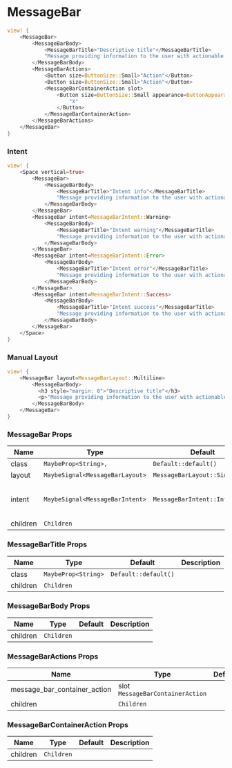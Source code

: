 # MessageBar

```rust demo
view! {
    <MessageBar>
        <MessageBarBody>
            <MessageBarTitle>"Descriptive title"</MessageBarTitle>
            "Message providing information to the user with actionable insights."
        </MessageBarBody>
        <MessageBarActions>
            <Button size=ButtonSize::Small>"Action"</Button>
            <Button size=ButtonSize::Small>"Action"</Button>
            <MessageBarContainerAction slot>
                <Button size=ButtonSize::Small appearance=ButtonAppearance::Transparent>
                    "X"
                </Button>
            </MessageBarContainerAction>
        </MessageBarActions>
    </MessageBar>
}
```

### Intent

```rust demo
view! {
    <Space vertical=true>
        <MessageBar>
            <MessageBarBody>
                <MessageBarTitle>"Intent info"</MessageBarTitle>
                "Message providing information to the user with actionable insights."
            </MessageBarBody>
        </MessageBar>
        <MessageBar intent=MessageBarIntent::Warning>
            <MessageBarBody>
                <MessageBarTitle>"Intent warning"</MessageBarTitle>
                "Message providing information to the user with actionable insights."
            </MessageBarBody>
        </MessageBar>
        <MessageBar intent=MessageBarIntent::Error>
            <MessageBarBody>
                <MessageBarTitle>"Intent error"</MessageBarTitle>
                "Message providing information to the user with actionable insights."
            </MessageBarBody>
        </MessageBar>
        <MessageBar intent=MessageBarIntent::Success>
            <MessageBarBody>
                <MessageBarTitle>"Intent success"</MessageBarTitle>
                "Message providing information to the user with actionable insights."
            </MessageBarBody>
        </MessageBar>
    </Space>
}
```

### Manual Layout

```rust demo
view! {
    <MessageBar layout=MessageBarLayout::Multiline>
        <MessageBarBody>
          <h3 style="margin: 0">"Descriptive title"</h3>
          <p>"Message providing information to the user with actionable insights."</p>
        </MessageBarBody>
    </MessageBar>
}
```

### MessageBar Props

| Name     | Type                            | Default                        | Description                           |
| -------- | ------------------------------- | ------------------------------ | ------------------------------------- |
| class    | `MaybeProp<String>,`            | `Default::default()`           |                                       |
| layout   | `MaybeSignal<MessageBarLayout>` | `MessageBarLayout::Singleline` |                                       |
| intent   | `MaybeSignal<MessageBarIntent>` | `MessageBarIntent::Info`       | Default designs announcement presets. |
| children | `Children`                      |                                |                                       |

### MessageBarTitle Props

| Name     | Type                | Default              | Description |
| -------- | ------------------- | -------------------- | ----------- |
| class    | `MaybeProp<String>` | `Default::default()` |             |
| children | `Children`          |                      |             |

### MessageBarBody Props

| Name     | Type       | Default | Description |
| -------- | ---------- | ------- | ----------- |
| children | `Children` |         |             |

### MessageBarActions Props

| Name                         | Type                             | Default | Description |
| ---------------------------- | -------------------------------- | ------- | ----------- |
| message_bar_container_action | slot `MessageBarContainerAction` |         |             |
| children                     | `Children`                       |         |             |

### MessageBarContainerAction Props

| Name     | Type       | Default | Description |
| -------- | ---------- | ------- | ----------- |
| children | `Children` |         |             |
